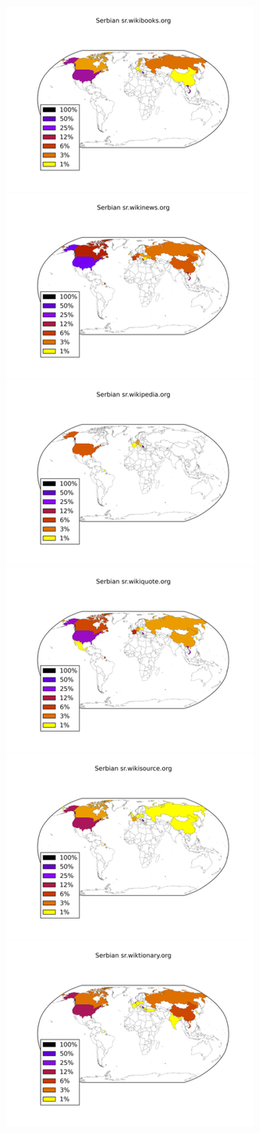 ![](images/Serbian-sr.wikibooks.org.png)
![](images/Serbian-sr.wikinews.org.png)
![](images/Serbian-sr.wikipedia.org.png)
![](images/Serbian-sr.wikiquote.org.png)
![](images/Serbian-sr.wikisource.org.png)
![](images/Serbian-sr.wiktionary.org.png)
